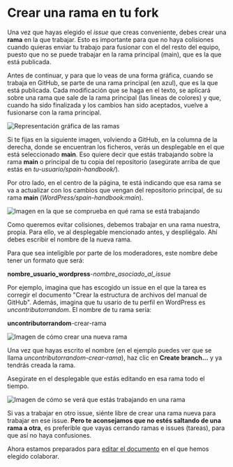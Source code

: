 # Crear una rama en tu fork

Una vez que hayas elegido el _issue_ que creas conveniente, debes crear una **rama** en la que trabajar. Esto es importante para que no haya colisiones cuando quieras enviar tu trabajo para fusionar con el del resto del equipo, puesto que no se puede trabajar en la rama principal (main), que es la que está publicada.

Antes de continuar, y para que lo veas de una forma gráfica, cuando se trabaja en GitHub, se parte de una rama principal (en azul), que es la que está publicada. Cada modificación que se haga en el texto, se aplicará sobre una rama que sale de la rama principal (las lineas de colores) y que, cuando ha sido finalizada y los cambios han sido aceptados, vuelve a fusionarse con la rama principal.

![Representación gráfica de las ramas](https://raw.githubusercontent.com/WordPress/spain-handbook/master/assets/rama-grafica-ramas.webp)

 Si te fijas en la siguiente imagen, volviendo a GitHub, en la columna de la derecha, donde se encuentran los ficheros, verás un desplegable en el que está seleccionado **main**. Eso quiere decir que estás trabajando sobre la rama **main** o principal de tu copia del repositorio (asegúrate arriba de que estás en _tu-usuario/spain-handbook/_).

 Por otro lado, en el centro de la página, te está indicando que esa rama se va a actualizar con los cambios que vengan del repositorio principal, de su rama **main** (_WordPress/spain-handbook:main_).

![Imagen en la que se comprueba en qué rama se está trabajando](https://raw.githubusercontent.com/WordPress/spain-handbook/master/assets/crear-rama-1.jpg)

Como queremos evitar colisiones, debemos trabajar en una rama nuestra, propia. Para ello, ve al desplegable mencionado antes, y despliégalo. Ahí debes escribir el nombre de la nueva rama.

Para que sea inteligible por parte de los moderadores, este nombre debe tener un formato que será:

**nombre_usuario_wordpress**-_nombre_asociado_al_issue_

Por ejemplo, imagina que has escogido un issue en el que la tarea es corregir el documento "Crear la estructura de archivos del manual de GitHub". Además, imagina que tu usario de tu perfil en WordPress es _uncontributorrandom_. El nombre de tu rama sería:

**uncontributorrandom**-crear-rama

![Imagen de cómo crear una nueva rama](https://raw.githubusercontent.com/WordPress/spain-handbook/master/assets/crear-rama-2.jpg)

Una vez que hayas escrito el nombre (en el ejemplo puedes ver que se llama _uncontributorrandom-crear-rama_), haz clic en **Create branch...** y ya tendrás creada la rama.

Asegúrate en el desplegable que estás editando en esa rama todo el tiempo.

![Imagen de cómo se verá que estás trabajando en una rama](https://raw.githubusercontent.com/WordPress/spain-handbook/master/assets/crear-rama-3.jpg)

Si vas a trabajar en otro issue, siénte libre de crear una rama nueva para trabajar en ese issue. **Pero te aconsejamos que no estés saltando de una rama a otra**, es preferible que vayas cerrando ramas e issues (tareas), para que así no haya confusiones.

Ahora estamos preparados para [editar el documento](https://es.wordpress.org/team/handbook/manuales/github/editardocumento/) en el que hemos elegido colaborar.